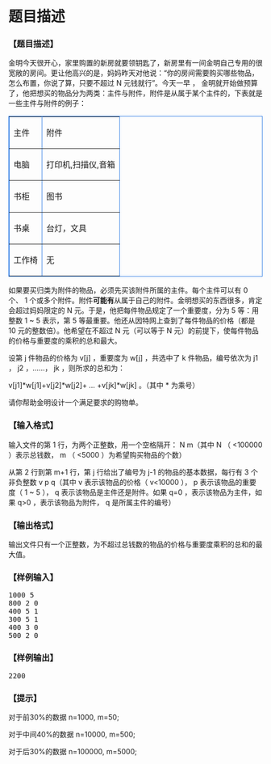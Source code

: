 # 题目描述


<h3>
【题目描述】
</h3>
<p>
金明今天很开心，家里购置的新房就要领钥匙了，新房里有一间金明自己专用的很宽敞的房间。更让他高兴的是，妈妈昨天对他说：“你的房间需要购买哪些物品，怎么布置，你说了算，只要不超过 N 元钱就行”。今天一早 ， 金明就开始做预算了，他把想买的物品分为两类：主件与附件，附件是从属于某个主件的，下表就是一些主件与附件的例子：
</p>
<p>
</p><table bordercolor="#337FE5" border="1" align="center">
<tbody>
<tr>
<td>
<p>
主件
</p>
</td>
<td>
<p>
附件
</p>
</td>
</tr>
<tr>
<td>
<p>
电脑
</p>
</td>
<td>
<p>
打印机,扫描仪,音箱
</p>
</td>
</tr>
<tr>
<td>
<p>
书柜
</p>
</td>
<td>
<p>
图书
</p>
</td>
</tr>
<tr>
<td>
<p>
书桌
</p>
</td>
<td>
<p>
台灯，文具
</p>
</td>
</tr>
<tr>
<td>
<p>
工作椅
</p>
</td>
<td>
<p>
无
</p>
</td>
</tr>
</tbody>
</table>
<p></p>
<p>
如果要买归类为附件的物品，必须先买该附件所属的主件。每个主件可以有 0 个、 1 个或多个附件。附件<strong>可能有</strong>从属于自己的附件。金明想买的东西很多，肯定会超过妈妈限定的 N 元。于是，他把每件物品规定了一个重要度，分为 5 等：用整数 1 ~ 5 表示，第 5 等最重要。他还从因特网上查到了每件物品的价格（都是 10 元的整数倍）。他希望在不超过 N 元（可以等于 N 元）的前提下，使每件物品的价格与重要度的乘积的总和最大。
</p>
<p>
设第 j 件物品的价格为 v[j] ，重要度为 w[j] ，共选中了 k 件物品，编号依次为 j1 ， j2 ，……， jk ，则所求的总和为：
</p>
<p>
v[j1]*w[j1]+v[j2]*w[j2]+ … +v[jk]*w[jk] 。（其中 * 为乘号）
</p>
<p>
请你帮助金明设计一个满足要求的购物单。
</p>
<h3>
【输入格式】
</h3>
<p>
输入文件的第 1 行，为两个正整数，用一个空格隔开： N m（其中 N （ &lt;100000 ）表示总钱数， m （ &lt;5000 ）为希望购买物品的个数）
</p>
<p>
从第 2 行到第 m+1 行，第 j 行给出了编号为 j-1 的物品的基本数据，每行有 3 个非负整数 v p q（其中 v 表示该物品的价格（ v&lt;10000 ）， p 表示该物品的重要度（ 1 ~ 5 ）， q 表示该物品是主件还是附件。如果 q=0 ，表示该物品为主件，如果 q&gt;0 ，表示该物品为附件， q 是所属主件的编号）
</p>
<h3>
【输出格式】
</h3>
<p>
输出文件只有一个正整数，为不超过总钱数的物品的价格与重要度乘积的总和的最大值。
</p>
<h3>
【样例输入】
</h3>
<pre>1000 5
800 2 0
400 5 1
300 5 1
400 3 0
500 2 0
</pre>
<h3>
【样例输出】
</h3>
<pre>2200
</pre>
<h3>
【提示】
</h3>
<p>
对于前30%的数据 n=1000, m=50;
</p>
<p>
对于中间40%的数据 n=10000, m=500;
</p>
<p>
对于后30%的数据 n=100000, m=5000;
</p>
<br/>
